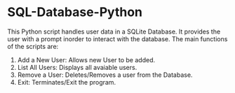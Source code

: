 # SQL-Database-Python
This Python script handles user data in a SQLite Database.
It provides the user with a prompt inorder to interact with the database.
The main functions of the scripts are:
1. Add a New User: Allows new User to be added.
2. List All Users: Displays all avaiable users.
3. Remove a User: Deletes/Removes a user from the Database.
4. Exit: Terminates/Exit the program.
